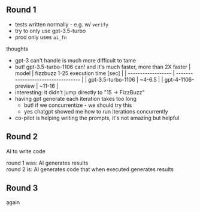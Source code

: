 ## Round 1

- tests written normally - e.g. w/ `verify`
- try to only use gpt-3.5-turbo
- prod only uses `ai_fn`

thoughts

- gpt-3 can't handle is much more difficult to tame
- but! gpt-3.5-turbo-1106 can! and it's much faster, more than 2X faster
  | model              | fizzbuzz 1-25 execution time [sec] |
  | ------------------ | ---------------------------------- |
  | gpt-3.5-turbo-1106 | ~4-6.5                             |
  | gpt-4-1106-preview | ~11-16                             |
- interesting: it didn't jump directly to "15 -> FizzBuzz"
- having gpt generate each iteration takes too long
  - but! if we concurrentize - we should try this
  - yes chatgpt showed me how to run iterations concurrently
- co-pilot is helping writing the prompts, it's not amazing but helpful

## Round 2

AI to write code

round 1 was: AI generates results  
round 2 is: AI generates code that when executed generates results

## Round 3

again